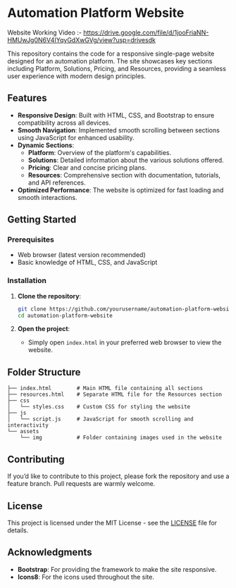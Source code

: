 
# Automation Platform Website

Website Working Video :-  https://drive.google.com/file/d/1jooFriaNN-HMUwJg0N6V4IYqyGdXwGVg/view?usp=drivesdk

This repository contains the code for a responsive single-page website designed for an automation platform. The site showcases key sections including Platform, Solutions, Pricing, and Resources, providing a seamless user experience with modern design principles.

## Features

- **Responsive Design**: Built with HTML, CSS, and Bootstrap to ensure compatibility across all devices.
- **Smooth Navigation**: Implemented smooth scrolling between sections using JavaScript for enhanced usability.
- **Dynamic Sections**:
  - **Platform**: Overview of the platform's capabilities.
  - **Solutions**: Detailed information about the various solutions offered.
  - **Pricing**: Clear and concise pricing plans.
  - **Resources**: Comprehensive section with documentation, tutorials, and API references.
- **Optimized Performance**: The website is optimized for fast loading and smooth interactions.

## Getting Started

### Prerequisites

- Web browser (latest version recommended)
- Basic knowledge of HTML, CSS, and JavaScript

### Installation

1. **Clone the repository**:
   ```bash
   git clone https://github.com/yourusername/automation-platform-website.git
   cd automation-platform-website
   ```

2. **Open the project**:
   - Simply open `index.html` in your preferred web browser to view the website.

## Folder Structure

```
├── index.html        # Main HTML file containing all sections
├── resources.html    # Separate HTML file for the Resources section
├── css
│   └── styles.css    # Custom CSS for styling the website
├── js
│   └── script.js     # JavaScript for smooth scrolling and interactivity
└── assets
    └── img           # Folder containing images used in the website
```

## Contributing

If you’d like to contribute to this project, please fork the repository and use a feature branch. Pull requests are warmly welcome.

## License

This project is licensed under the MIT License - see the [LICENSE](LICENSE) file for details.

## Acknowledgments

- **Bootstrap**: For providing the framework to make the site responsive.
- **Icons8**: For the icons used throughout the site.
